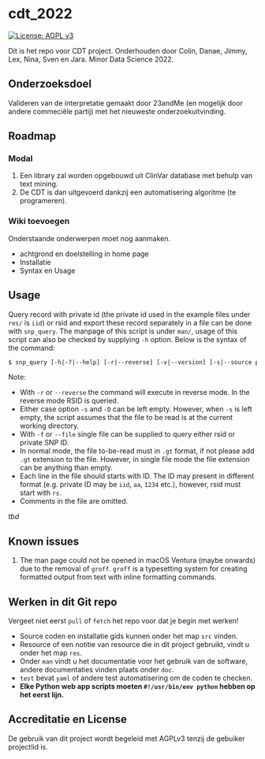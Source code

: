 # cdt_2022
[![License: AGPL
v3](https://img.shields.io/badge/License-AGPL_v3-blue.svg)](https://www.gnu.org/licenses/agpl-3.0)

Dit is het repo voor CDT project. 
Onderhouden door Colin, Danae, Jimmy, Lex, Nina, Sven en Jara. 
Minor Data Science 2022.

## Onderzoeksdoel
Valideren van de interpretatie gemaakt door 23andMe (en mogelijk door andere commeciële partij) met het nieuweste onderzoekuitvinding.

## Roadmap

### Modal
1. Een library zal worden opgebouwd uit ClinVar database met behulp van text mining. 
2. De CDT is dan uitgevoerd dankzij een automatisering algoritme (te programeren).

### Wiki toevoegen
Onderstaande onderwerpen moet nog aanmaken.
- achtgrond en doelstelling in home page
- Installatie
- Syntax en Usage

## Usage
Query record with private id (the private id used in the example files under `res/` is `iid`) or rsid and export these record separately in a file can be done with `snp_query`. The manpage of this script is under `man/`, usage of this script can also be checked by supplying `-h` option. Below is the syntax of the command:
```sh
$ snp_query [-h|-?|--help] [-r|--reverse] [-v|--version] [-s|--source path/to/source] [-D|--destination path/to/destination] [-f|--file path/to/file]
```
Note:
- With `-r` or `--reverse` the command will execute in reverse mode. In the reverse mode RSID is queried.
- Either case option `-s` and `-D` can be left empty. However, when `-s` is left empty, the script assumes that the file to be read is at the current working directory.
- With `-f` or `--file` single file can be supplied to query either rsid or private SNP ID.
- In normal mode, the file to-be-read must in `.gt` format, if not please add `.gt` extension to the file. However, in single file mode the file extension can be anything than empty.
- Each line in the file should starts with ID. The ID may present in different format (e.g. private ID may be `iid`, `aa`, `1234` etc.), however, rsid must start with `rs`.
- Comments in the file are omitted.

*tbd*

## Known issues
1. The man page could not be opened in macOS Ventura (maybe onwards) due to the removal of `groff`. `groff` is a typesetting system for creating formatted output from text with inline formatting commands.

## Werken in dit Git repo
Vergeet niet eerst `pull` of `fetch` het repo voor dat je begin met werken!

- Source coden en installatie gids kunnen onder het map `src` vinden.
- Resource of een notitie van resource die in dit project gebruikt, vindt u onder het map `res`.
- Onder `man` vindt u het documentatie voor het gebruik van de software, andere documentaties vinden plaats onder `doc`.
- `test` bevat `yaml` of andere test automatisering om de coden te checken.
- **Elke Python web app scripts moeten `#!/usr/bin/env python` hebben op het eerst lijn.**

## Accreditatie en License
De gebruik van dit project wordt begeleid met AGPLv3 tenzij de gebuiker projectlid is. 
